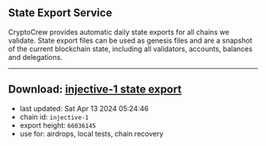 ## State Export Service
CryptoCrew provides automatic daily state exports for all chains we validate. State export files can be used as genesis files and are a snapshot of the current blockchain state, including all validators, accounts, balances and delegations.

---
**Download: [injective-1 state export](https://dl-eu2.ccvalidators.com/SERVICE/injective/injective-1_export_66036145.json)**
---

- last updated: Sat Apr 13 2024 05:24:46
- chain id: `injective-1`
- export height: `66036145`
- use for: airdrops, local tests, chain recovery
